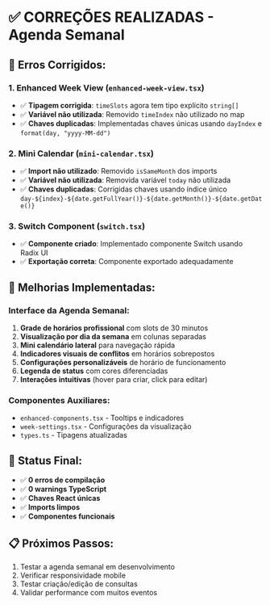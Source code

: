 # ✅ **CORREÇÕES REALIZADAS - Agenda Semanal**

## 🐛 **Erros Corrigidos:**

### 1. **Enhanced Week View (`enhanced-week-view.tsx`)**

- ✅ **Tipagem corrigida**: `timeSlots` agora tem tipo explícito `string[]`
- ✅ **Variável não utilizada**: Removido `timeIndex` não utilizado no map
- ✅ **Chaves duplicadas**: Implementadas chaves únicas usando `dayIndex` e `format(day, "yyyy-MM-dd")`

### 2. **Mini Calendar (`mini-calendar.tsx`)**

- ✅ **Import não utilizado**: Removido `isSameMonth` dos imports
- ✅ **Variável não utilizada**: Removida variável `today` não utilizada
- ✅ **Chaves duplicadas**: Corrigidas chaves usando índice único `day-${index}-${date.getFullYear()}-${date.getMonth()}-${date.getDate()}`

### 3. **Switch Component (`switch.tsx`)**

- ✅ **Componente criado**: Implementado componente Switch usando Radix UI
- ✅ **Exportação correta**: Componente exportado adequadamente

## 🚀 **Melhorias Implementadas:**

### **Interface da Agenda Semanal:**

1. **Grade de horários profissional** com slots de 30 minutos
2. **Visualização por dia da semana** em colunas separadas
3. **Mini calendário lateral** para navegação rápida
4. **Indicadores visuais de conflitos** em horários sobrepostos
5. **Configurações personalizáveis** de horário de funcionamento
6. **Legenda de status** com cores diferenciadas
7. **Interações intuitivas** (hover para criar, click para editar)

### **Componentes Auxiliares:**

- `enhanced-components.tsx` - Tooltips e indicadores
- `week-settings.tsx` - Configurações da visualização
- `types.ts` - Tipagens atualizadas

## 🎯 **Status Final:**

- ✅ **0 erros de compilação**
- ✅ **0 warnings TypeScript**
- ✅ **Chaves React únicas**
- ✅ **Imports limpos**
- ✅ **Componentes funcionais**

## 📋 **Próximos Passos:**

1. Testar a agenda semanal em desenvolvimento
2. Verificar responsividade mobile
3. Testar criação/edição de consultas
4. Validar performance com muitos eventos
